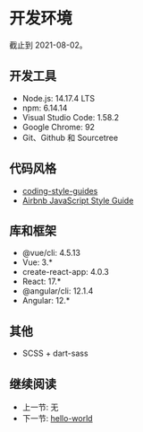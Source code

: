 # 开发环境

截止到 2021-08-02。

## 开发工具

+ Node.js: 14.17.4 LTS
+ npm: 6.14.14
+ Visual Studio Code: 1.58.2
+ Google Chrome: 92
+ Git、Github 和 Sourcetree

## 代码风格

+ [coding-style-guides](https://github.com/LearnShare/coding-style-guides)
+ [Airbnb JavaScript Style Guide](https://github.com/airbnb/javascript)

## 库和框架

+ @vue/cli: 4.5.13
+ Vue: 3.*
+ create-react-app: 4.0.3
+ React: 17.*
+ @angular/cli: 12.1.4
+ Angular: 12.*

## 其他

+ SCSS + dart-sass

## 继续阅读

+ 上一节: 无
+ 下一节: [hello-world](./hello-world/readme.md)
